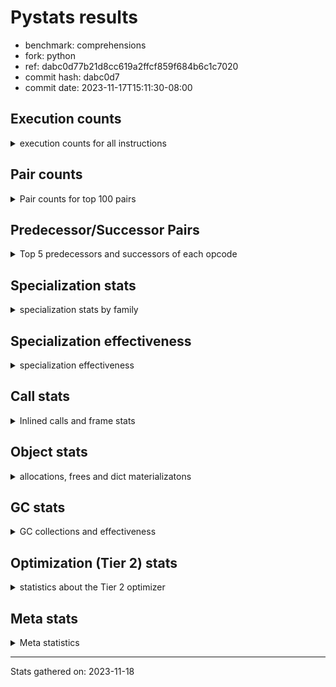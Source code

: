 
# Pystats results

- benchmark: comprehensions
- fork: python
- ref: dabc0d77b21d8cc619a2ffcf859f684b6c1c7020
- commit hash: dabc0d7
- commit date: 2023-11-17T15:11:30-08:00

## Execution counts

<details>
<summary> execution counts for all instructions </summary>

|Name | Count | Self | Cumulative | Miss ratio | 
|---|---:|---:|---:|---:|
| LOAD_FAST | 36,711,780 | 11.1% | 11.1% |  |
| ENTER_EXECUTOR | 36,374,720 | 11.0% | 22.2% |  |
| LOAD_ATTR_INSTANCE_VALUE | 26,217,740 | 8.0% | 30.2% |  |
| FOR_ITER_LIST | 15,734,920 | 4.8% | 34.9% |  |
| POP_JUMP_IF_TRUE | 15,401,140 | 4.7% | 39.6% |  |
| POP_JUMP_IF_FALSE | 14,418,020 | 4.4% | 44.0% |  |
| POP_TOP | 12,780,440 | 3.9% | 47.9% |  |
| RETURN_VALUE | 12,454,300 | 3.8% | 51.7% |  |
| LIST_APPEND | 12,453,660 | 3.8% | 55.4% |  |
| RESUME_CHECK | 11,145,000 | 3.4% | 58.8% |  |
| STORE_FAST | 10,167,680 | 3.1% | 61.9% |  |
| SWAP | 10,160,320 | 3.1% | 65.0% |  |
| INTERPRETER_EXIT | 9,830,700 | 3.0% | 68.0% |  |
| TO_BOOL_ALWAYS_TRUE | 9,571,180 | 2.9% | 70.9% | 38.5% |
| YIELD_VALUE | 9,503,200 | 2.9% | 73.8% |  |
| STORE_FAST_LOAD_FAST | 7,212,360 | 2.2% | 76.0% |  |
| LOAD_FAST_LOAD_FAST | 6,571,200 | 2.0% | 78.0% |  |
| BINARY_SUBSCR_DICT | 6,554,420 | 2.0% | 80.0% |  |
| TO_BOOL_BOOL | 6,554,300 | 2.0% | 81.9% |  |
| LOAD_GLOBAL_BUILTIN | 6,554,040 | 2.0% | 83.9% |  |
| MAP_ADD | 6,226,240 | 1.9% | 85.8% |  |
| CALL_LEN | 6,225,940 | 1.9% | 87.7% |  |
| TO_BOOL_NONE | 5,968,880 | 1.8% | 89.5% | 61.7% |
| RETURN_GENERATOR | 5,898,480 | 1.8% | 91.3% |  |
| BUILD_TUPLE | 5,898,480 | 1.8% | 93.1% |  |
| CALL_BUILTIN_O | 5,898,220 | 1.8% | 94.9% |  |
| GET_ITER | 2,296,960 | 0.7% | 95.6% |  |
| LOAD_FAST_AND_CLEAR | 2,294,880 | 0.7% | 96.3% |  |
| BUILD_LIST | 1,639,680 | 0.5% | 96.8% |  |
| CALL_PY_EXACT_ARGS | 1,312,220 | 0.4% | 97.2% |  |
| STORE_ATTR_INSTANCE_VALUE | 994,380 | 0.3% | 97.5% |  |
| LOAD_CONST | 990,000 | 0.3% | 97.8% |  |
| RETURN_CONST | 985,200 | 0.3% | 98.1% |  |
| LOAD_ATTR_METHOD_WITH_VALUES | 983,940 | 0.3% | 98.4% |  |
| LOAD_ATTR_METHOD_NO_DICT | 657,780 | 0.2% | 98.6% |  |
| COMPARE_OP_INT | 655,700 | 0.2% | 98.8% |  |
| BUILD_MAP | 655,360 | 0.2% | 99.0% |  |
| LOAD_GLOBAL_MODULE | 331,040 | 0.1% | 99.1% |  |
| LOAD_ATTR | 330,000 | 0.1% | 99.2% |  |
| EXIT_INIT_CHECK | 329,560 | 0.1% | 99.3% |  |
| CALL_ALLOC_AND_ENTER_INIT | 329,560 | 0.1% | 99.4% |  |
| BINARY_SUBSCR | 329,280 | 0.1% | 99.5% |  |
| COMPARE_OP | 328,720 | 0.1% | 99.6% |  |
| COPY | 328,320 | 0.1% | 99.7% |  |
| MAKE_FUNCTION | 328,240 | 0.1% | 99.8% |  |
| CALL_METHOD_DESCRIPTOR_FAST | 328,220 | 0.1% | 99.9% |  |
| CALL_METHOD_DESCRIPTOR_FAST_WITH_KEYWORDS | 327,660 | 0.1% | 100.0% |  |
| JUMP_BACKWARD | 5,140 | 0.0% | 100.0% |  |
| FOR_ITER_TUPLE | 2,840 | 0.0% | 100.0% |  |
| BINARY_OP_ADD_INT | 2,680 | 0.0% | 100.0% |  |
| CALL_LIST_APPEND | 1,900 | 0.0% | 100.0% |  |
| CALL | 940 | 0.0% | 100.0% |  |
| BUILD_SLICE | 800 | 0.0% | 100.0% |  |
| FOR_ITER_RANGE | 760 | 0.0% | 100.0% |  |
| LOAD_DEREF | 720 | 0.0% | 100.0% |  |
| FOR_ITER_GEN | 700 | 0.0% | 100.0% |  |
| LOAD_GLOBAL | 560 | 0.0% | 100.0% |  |
| FOR_ITER | 520 | 0.0% | 100.0% |  |
| PUSH_NULL | 400 | 0.0% | 100.0% |  |
| STORE_ATTR | 360 | 0.0% | 100.0% |  |
| COPY_FREE_VARS | 320 | 0.0% | 100.0% |  |
| END_FOR | 240 | 0.0% | 100.0% |  |
| MAKE_CELL | 240 | 0.0% | 100.0% |  |
| SET_FUNCTION_ATTRIBUTE | 240 | 0.0% | 100.0% |  |
| RESUME | 200 | 0.0% | 100.0% |  |
| LOAD_ATTR_MODULE | 180 | 0.0% | 100.0% |  |
| CALL_FUNCTION_EX | 160 | 0.0% | 100.0% |  |
| TO_BOOL | 120 | 0.0% | 100.0% |  |
| BINARY_OP | 120 | 0.0% | 100.0% |  |
| CALL_BUILTIN_CLASS | 120 | 0.0% | 100.0% |  |
| NOP | 80 | 0.0% | 100.0% |  |
| CALL_INTRINSIC_1 | 80 | 0.0% | 100.0% |  |
| LIST_EXTEND | 80 | 0.0% | 100.0% |  |
| BINARY_OP_SUBTRACT_FLOAT | 60 | 0.0% | 100.0% |  |


</details>

## Pair counts

<details>
<summary> Pair counts for top 100 pairs </summary>

|Pair | Count | Self | Cumulative | 
|---|---:|---:|---:|
| LOAD_FAST LOAD_ATTR_INSTANCE_VALUE | 19,662,460 | 6.0% | 6.0% |
| LIST_APPEND ENTER_EXECUTOR | 12,451,960 | 3.8% | 9.8% |
| POP_JUMP_IF_TRUE LOAD_FAST | 9,502,800 | 2.9% | 12.6% |
| YIELD_VALUE INTERPRETER_EXIT | 9,502,740 | 2.9% | 15.5% |
| LOAD_ATTR_INSTANCE_VALUE YIELD_VALUE | 9,502,700 | 2.9% | 18.4% |
| TO_BOOL_ALWAYS_TRUE POP_JUMP_IF_TRUE | 9,501,680 | 2.9% | 21.3% |
| ENTER_EXECUTOR FOR_ITER_LIST | 7,866,200 | 2.4% | 23.7% |
| ENTER_EXECUTOR POP_JUMP_IF_FALSE | 7,536,000 | 2.3% | 26.0% |
| FOR_ITER_LIST STORE_FAST_LOAD_FAST | 7,212,260 | 2.2% | 28.2% |
| RESUME_CHECK LOAD_FAST | 6,554,660 | 2.0% | 30.2% |
| TO_BOOL_BOOL POP_JUMP_IF_FALSE | 6,554,300 | 2.0% | 32.1% |
| LOAD_FAST_LOAD_FAST LOAD_ATTR_INSTANCE_VALUE | 6,226,160 | 1.9% | 34.0% |
| LOAD_ATTR_INSTANCE_VALUE BINARY_SUBSCR_DICT | 6,226,160 | 1.9% | 35.9% |
| RETURN_VALUE TO_BOOL_BOOL | 6,225,980 | 1.9% | 37.8% |
| SWAP STORE_FAST | 6,225,920 | 1.9% | 39.7% |
| FOR_ITER_LIST SWAP | 6,225,920 | 1.9% | 41.6% |
| MAP_ADD ENTER_EXECUTOR | 6,225,560 | 1.9% | 43.5% |
| TO_BOOL_NONE POP_JUMP_IF_TRUE | 5,899,360 | 1.8% | 45.3% |
| POP_TOP RESUME_CHECK | 5,898,460 | 1.8% | 47.1% |
| LOAD_FAST FOR_ITER_LIST | 5,898,460 | 1.8% | 48.9% |
| CACHE POP_TOP | 5,898,260 | 1.8% | 50.7% |
| BUILD_TUPLE LIST_APPEND | 5,898,240 | 1.8% | 52.4% |
| LOAD_FAST LIST_APPEND | 5,898,240 | 1.8% | 54.2% |
| POP_JUMP_IF_FALSE LOAD_FAST | 5,898,240 | 1.8% | 56.0% |
| STORE_FAST MAP_ADD | 5,898,240 | 1.8% | 57.8% |
| CALL_BUILTIN_O RETURN_VALUE | 5,898,220 | 1.8% | 59.6% |
| CALL_LEN LOAD_FAST | 5,898,220 | 1.8% | 61.4% |
| LOAD_ATTR_INSTANCE_VALUE BUILD_TUPLE | 5,898,220 | 1.8% | 63.2% |
| LOAD_GLOBAL_BUILTIN LOAD_FAST_LOAD_FAST | 5,898,220 | 1.8% | 65.0% |
| RETURN_GENERATOR CALL_BUILTIN_O | 5,898,200 | 1.8% | 66.8% |
| RETURN_VALUE LOAD_GLOBAL_BUILTIN | 5,898,200 | 1.8% | 68.6% |
| BINARY_SUBSCR_DICT CALL_LEN | 5,898,200 | 1.8% | 70.4% |
| POP_JUMP_IF_TRUE ENTER_EXECUTOR | 5,898,000 | 1.8% | 72.2% |
| ENTER_EXECUTOR TO_BOOL_ALWAYS_TRUE | 5,818,160 | 1.8% | 73.9% |
| ENTER_EXECUTOR ENTER_EXECUTOR | 5,571,360 | 1.7% | 75.6% |
| ENTER_EXECUTOR RETURN_GENERATOR | 5,570,240 | 1.7% | 77.3% |
| RESUME_CHECK POP_TOP | 3,932,620 | 1.2% | 78.5% |
| POP_TOP ENTER_EXECUTOR | 3,932,300 | 1.2% | 79.7% |
| POP_JUMP_IF_FALSE RETURN_VALUE | 3,932,160 | 1.2% | 80.9% |
| CACHE RESUME_CHECK | 3,932,140 | 1.2% | 82.1% |
| ENTER_EXECUTOR TO_BOOL_NONE | 3,684,040 | 1.1% | 83.2% |
| STORE_FAST_LOAD_FAST TO_BOOL_ALWAYS_TRUE | 3,683,500 | 1.1% | 84.3% |
| POP_TOP LOAD_FAST | 2,621,560 | 0.8% | 85.1% |
| STORE_FAST LOAD_FAST | 2,297,200 | 0.7% | 85.8% |
| POP_JUMP_IF_FALSE POP_TOP | 2,293,860 | 0.7% | 86.5% |
| LOAD_ATTR_INSTANCE_VALUE RETURN_VALUE | 2,293,840 | 0.7% | 87.2% |
| POP_JUMP_IF_FALSE ENTER_EXECUTOR | 2,293,080 | 0.7% | 87.9% |
| STORE_FAST_LOAD_FAST TO_BOOL_NONE | 2,215,320 | 0.7% | 88.6% |
| FOR_ITER_LIST STORE_FAST | 1,968,820 | 0.6% | 89.2% |
| GET_ITER LOAD_FAST_AND_CLEAR | 1,967,200 | 0.6% | 89.8% |
| LOAD_FAST_AND_CLEAR SWAP | 1,967,200 | 0.6% | 90.4% |
| SWAP FOR_ITER_LIST | 1,967,040 | 0.6% | 91.0% |
| LOAD_FAST GET_ITER | 1,966,480 | 0.6% | 91.6% |
| STORE_FAST STORE_FAST | 1,640,320 | 0.5% | 92.1% |
| BUILD_LIST SWAP | 1,311,840 | 0.4% | 92.5% |
| SWAP BUILD_LIST | 1,311,840 | 0.4% | 92.9% |
| CALL_PY_EXACT_ARGS RESUME_CHECK | 984,000 | 0.3% | 93.2% |
| LOAD_ATTR_INSTANCE_VALUE LOAD_FAST | 983,940 | 0.3% | 93.5% |
| LOAD_ATTR_METHOD_WITH_VALUES LOAD_FAST | 655,960 | 0.2% | 93.7% |
| LOAD_FAST CALL_PY_EXACT_ARGS | 655,920 | 0.2% | 93.9% |
| LOAD_FAST LOAD_ATTR_METHOD_WITH_VALUES | 655,600 | 0.2% | 94.1% |
| BUILD_MAP SWAP | 655,360 | 0.2% | 94.3% |
| SWAP BUILD_MAP | 655,360 | 0.2% | 94.5% |
| LOAD_FAST STORE_ATTR_INSTANCE_VALUE | 655,280 | 0.2% | 94.7% |
| LOAD_FAST_LOAD_FAST STORE_ATTR_INSTANCE_VALUE | 338,920 | 0.1% | 94.8% |
| LOAD_FAST LOAD_CONST | 331,520 | 0.1% | 94.9% |
| EXIT_INIT_CHECK RETURN_VALUE | 329,560 | 0.1% | 95.0% |
| RETURN_CONST EXIT_INIT_CHECK | 329,560 | 0.1% | 95.1% |
| CALL_ALLOC_AND_ENTER_INIT RESUME_CHECK | 329,560 | 0.1% | 95.2% |
| RESUME_CHECK LOAD_FAST_LOAD_FAST | 329,560 | 0.1% | 95.3% |
| STORE_ATTR_INSTANCE_VALUE RETURN_CONST | 329,560 | 0.1% | 95.4% |
| LOAD_FAST LOAD_ATTR_METHOD_NO_DICT | 329,520 | 0.1% | 95.5% |
| STORE_FAST_LOAD_FAST LOAD_ATTR_INSTANCE_VALUE | 328,860 | 0.1% | 95.6% |
| LOAD_GLOBAL_MODULE LOAD_ATTR | 328,360 | 0.1% | 95.7% |
| LOAD_ATTR COMPARE_OP | 328,340 | 0.1% | 95.8% |
| COMPARE_OP COPY | 328,320 | 0.1% | 95.9% |
| COPY TO_BOOL_BOOL | 328,280 | 0.1% | 96.0% |
| STORE_FAST_LOAD_FAST LOAD_ATTR_METHOD_WITH_VALUES | 328,280 | 0.1% | 96.1% |
| LOAD_ATTR_INSTANCE_VALUE LOAD_GLOBAL_MODULE | 328,280 | 0.1% | 96.2% |
| LOAD_CONST MAKE_FUNCTION | 328,240 | 0.1% | 96.3% |
| CALL_METHOD_DESCRIPTOR_FAST LIST_APPEND | 328,220 | 0.1% | 96.4% |
| LOAD_ATTR_METHOD_NO_DICT LOAD_FAST | 328,220 | 0.1% | 96.5% |
| GET_ITER CALL_PY_EXACT_ARGS | 328,200 | 0.1% | 96.6% |
| LOAD_FAST CALL_METHOD_DESCRIPTOR_FAST | 328,200 | 0.1% | 96.7% |
| STORE_FAST_LOAD_FAST LOAD_ATTR_METHOD_NO_DICT | 328,200 | 0.1% | 96.8% |
| LOAD_GLOBAL_BUILTIN LOAD_CONST | 328,040 | 0.1% | 96.9% |
| BINARY_SUBSCR BINARY_SUBSCR_DICT | 328,020 | 0.1% | 96.9% |
| MAKE_FUNCTION LOAD_FAST | 328,000 | 0.1% | 97.0% |
| LOAD_CONST BINARY_SUBSCR | 328,000 | 0.1% | 97.1% |
| LOAD_FAST MAP_ADD | 328,000 | 0.1% | 97.2% |
| STORE_FAST_LOAD_FAST LOAD_FAST | 328,000 | 0.1% | 97.3% |
| RESUME_CHECK LOAD_GLOBAL_BUILTIN | 328,000 | 0.1% | 97.4% |
| BINARY_SUBSCR_DICT LIST_APPEND | 327,980 | 0.1% | 97.5% |
| CALL_PY_EXACT_ARGS RETURN_GENERATOR | 327,980 | 0.1% | 97.6% |
| COMPARE_OP_INT LOAD_FAST | 327,980 | 0.1% | 97.7% |
| LOAD_ATTR_INSTANCE_VALUE GET_ITER | 327,980 | 0.1% | 97.8% |
| LOAD_ATTR_METHOD_WITH_VALUES LOAD_FAST_LOAD_FAST | 327,980 | 0.1% | 97.9% |
| BINARY_SUBSCR_DICT CALL_PY_EXACT_ARGS | 327,960 | 0.1% | 98.0% |
| LOAD_ATTR_INSTANCE_VALUE COMPARE_OP_INT | 327,960 | 0.1% | 98.1% |
| FOR_ITER_LIST RETURN_CONST | 327,920 | 0.1% | 98.2% |


</details>

## Predecessor/Successor Pairs

<details>
<summary> Top 5 predecessors and successors of each opcode </summary>

### CACHE

<details>
<summary> Successors and predecessors for CACHE </summary>

|Successors | Count | Percentage | 
|---|---:|---:|
| POP_TOP | 5,898,260 | 60.0% |
| RESUME_CHECK | 3,932,140 | 40.0% |
| MAKE_CELL | 240 | 0.0% |
| RESUME | 60 | 0.0% |


</details>

### BINARY_SUBSCR

<details>
<summary> Successors and predecessors for BINARY_SUBSCR </summary>

|Predecessors | Count | Percentage | 
|---|---:|---:|
| LOAD_CONST | 328,000 | 99.6% |
| BUILD_SLICE | 800 | 0.2% |
| BINARY_SUBSCR | 400 | 0.1% |
| LOAD_ATTR | 40 | 0.0% |
| LOAD_ATTR_INSTANCE_VALUE | 40 | 0.0% |

|Successors | Count | Percentage | 
|---|---:|---:|
| BINARY_SUBSCR_DICT | 328,020 | 99.6% |
| GET_ITER | 800 | 0.2% |
| BINARY_SUBSCR | 400 | 0.1% |
| CALL | 40 | 0.0% |
| LIST_APPEND | 20 | 0.0% |


</details>

### END_FOR

<details>
<summary> Successors and predecessors for END_FOR </summary>

|Predecessors | Count | Percentage | 
|---|---:|---:|
| RETURN_CONST | 240 | 100.0% |

|Successors | Count | Percentage | 
|---|---:|---:|
| JUMP_BACKWARD | 240 | 100.0% |


</details>

### EXIT_INIT_CHECK

<details>
<summary> Successors and predecessors for EXIT_INIT_CHECK </summary>

|Predecessors | Count | Percentage | 
|---|---:|---:|
| RETURN_CONST | 329,560 | 100.0% |

|Successors | Count | Percentage | 
|---|---:|---:|
| RETURN_VALUE | 329,560 | 100.0% |


</details>

### GET_ITER

<details>
<summary> Successors and predecessors for GET_ITER </summary>

|Predecessors | Count | Percentage | 
|---|---:|---:|
| LOAD_FAST | 1,966,480 | 85.6% |
| LOAD_ATTR_INSTANCE_VALUE | 327,980 | 14.3% |
| LOAD_CONST | 1,120 | 0.0% |
| BINARY_SUBSCR | 800 | 0.0% |
| LOAD_ATTR | 260 | 0.0% |

|Successors | Count | Percentage | 
|---|---:|---:|
| LOAD_FAST_AND_CLEAR | 1,967,200 | 85.6% |
| CALL_PY_EXACT_ARGS | 328,200 | 14.3% |
| FOR_ITER_TUPLE | 1,080 | 0.0% |
| FOR_ITER_GEN | 220 | 0.0% |
| FOR_ITER_RANGE | 120 | 0.0% |


</details>

### INTERPRETER_EXIT

<details>
<summary> Successors and predecessors for INTERPRETER_EXIT </summary>

|Predecessors | Count | Percentage | 
|---|---:|---:|
| YIELD_VALUE | 9,502,740 | 96.7% |
| RETURN_CONST | 327,720 | 3.3% |
| RETURN_VALUE | 240 | 0.0% |


</details>

### MAKE_FUNCTION

<details>
<summary> Successors and predecessors for MAKE_FUNCTION </summary>

|Predecessors | Count | Percentage | 
|---|---:|---:|
| LOAD_CONST | 328,240 | 100.0% |

|Successors | Count | Percentage | 
|---|---:|---:|
| LOAD_FAST | 328,000 | 99.9% |
| SET_FUNCTION_ATTRIBUTE | 240 | 0.1% |


</details>

### NOP

<details>
<summary> Successors and predecessors for NOP </summary>

|Predecessors | Count | Percentage | 
|---|---:|---:|
| POP_TOP | 80 | 100.0% |

|Successors | Count | Percentage | 
|---|---:|---:|
| LOAD_DEREF | 80 | 100.0% |


</details>

### POP_TOP

<details>
<summary> Successors and predecessors for POP_TOP </summary>

|Predecessors | Count | Percentage | 
|---|---:|---:|
| CACHE | 5,898,260 | 46.2% |
| RESUME_CHECK | 3,932,620 | 30.8% |
| POP_JUMP_IF_FALSE | 2,293,860 | 17.9% |
| RETURN_CONST | 327,680 | 2.6% |
| CALL_METHOD_DESCRIPTOR_FAST_WITH_KEYWORDS | 327,660 | 2.6% |

|Successors | Count | Percentage | 
|---|---:|---:|
| RESUME_CHECK | 5,898,460 | 46.2% |
| ENTER_EXECUTOR | 3,932,300 | 30.8% |
| LOAD_FAST | 2,621,560 | 20.5% |
| RETURN_CONST | 327,680 | 2.6% |
| JUMP_BACKWARD | 340 | 0.0% |


</details>

### PUSH_NULL

<details>
<summary> Successors and predecessors for PUSH_NULL </summary>

|Predecessors | Count | Percentage | 
|---|---:|---:|
| LOAD_ATTR_MODULE | 180 | 45.0% |
| LOAD_DEREF | 160 | 40.0% |
| LOAD_ATTR | 60 | 15.0% |

|Successors | Count | Percentage | 
|---|---:|---:|
| CALL | 240 | 60.0% |
| LOAD_FAST | 160 | 40.0% |


</details>

### RETURN_GENERATOR

<details>
<summary> Successors and predecessors for RETURN_GENERATOR </summary>

|Predecessors | Count | Percentage | 
|---|---:|---:|
| ENTER_EXECUTOR | 5,570,240 | 94.4% |
| CALL_PY_EXACT_ARGS | 327,980 | 5.6% |
| COPY_FREE_VARS | 240 | 0.0% |
| CALL | 20 | 0.0% |

|Successors | Count | Percentage | 
|---|---:|---:|
| CALL_BUILTIN_O | 5,898,200 | 100.0% |
| RETURN_VALUE | 240 | 0.0% |
| CALL | 40 | 0.0% |


</details>

### RETURN_VALUE

<details>
<summary> Successors and predecessors for RETURN_VALUE </summary>

|Predecessors | Count | Percentage | 
|---|---:|---:|
| CALL_BUILTIN_O | 5,898,220 | 47.4% |
| POP_JUMP_IF_FALSE | 3,932,160 | 31.6% |
| LOAD_ATTR_INSTANCE_VALUE | 2,293,840 | 18.4% |
| EXIT_INIT_CHECK | 329,560 | 2.6% |
| RETURN_GENERATOR | 240 | 0.0% |

|Successors | Count | Percentage | 
|---|---:|---:|
| TO_BOOL_BOOL | 6,225,980 | 50.0% |
| LOAD_GLOBAL_BUILTIN | 5,898,200 | 47.4% |
| STORE_FAST | 327,740 | 2.6% |
| CALL_LIST_APPEND | 1,880 | 0.0% |
| INTERPRETER_EXIT | 240 | 0.0% |


</details>

### TO_BOOL

<details>
<summary> Successors and predecessors for TO_BOOL </summary>

|Predecessors | Count | Percentage | 
|---|---:|---:|
| RETURN_VALUE | 40 | 33.3% |
| COPY | 40 | 33.3% |
| STORE_FAST_LOAD_FAST | 40 | 33.3% |

|Successors | Count | Percentage | 
|---|---:|---:|
| POP_JUMP_IF_FALSE | 40 | 33.3% |
| TO_BOOL_BOOL | 40 | 33.3% |
| POP_JUMP_IF_TRUE | 20 | 16.7% |
| TO_BOOL_NONE | 20 | 16.7% |


</details>

### BINARY_OP

<details>
<summary> Successors and predecessors for BINARY_OP </summary>

|Predecessors | Count | Percentage | 
|---|---:|---:|
| LOAD_CONST | 80 | 66.7% |
| LOAD_FAST | 40 | 33.3% |

|Successors | Count | Percentage | 
|---|---:|---:|
| BINARY_OP_ADD_INT | 40 | 33.3% |
| RETURN_VALUE | 20 | 16.7% |
| BUILD_SLICE | 20 | 16.7% |
| STORE_FAST | 20 | 16.7% |
| BINARY_OP_SUBTRACT_FLOAT | 20 | 16.7% |


</details>

### BUILD_LIST

<details>
<summary> Successors and predecessors for BUILD_LIST </summary>

|Predecessors | Count | Percentage | 
|---|---:|---:|
| SWAP | 1,311,840 | 80.0% |
| STORE_ATTR_INSTANCE_VALUE | 327,660 | 20.0% |
| LOAD_FAST | 80 | 0.0% |
| STORE_FAST | 80 | 0.0% |
| STORE_ATTR | 20 | 0.0% |

|Successors | Count | Percentage | 
|---|---:|---:|
| SWAP | 1,311,840 | 80.0% |
| LOAD_FAST | 327,680 | 20.0% |
| LOAD_DEREF | 80 | 0.0% |
| STORE_FAST | 80 | 0.0% |


</details>

### BUILD_MAP

<details>
<summary> Successors and predecessors for BUILD_MAP </summary>

|Predecessors | Count | Percentage | 
|---|---:|---:|
| SWAP | 655,360 | 100.0% |

|Successors | Count | Percentage | 
|---|---:|---:|
| SWAP | 655,360 | 100.0% |


</details>

### BUILD_SLICE

<details>
<summary> Successors and predecessors for BUILD_SLICE </summary>

|Predecessors | Count | Percentage | 
|---|---:|---:|
| BINARY_OP_ADD_INT | 780 | 97.5% |
| BINARY_OP | 20 | 2.5% |

|Successors | Count | Percentage | 
|---|---:|---:|
| BINARY_SUBSCR | 800 | 100.0% |


</details>

### BUILD_TUPLE

<details>
<summary> Successors and predecessors for BUILD_TUPLE </summary>

|Predecessors | Count | Percentage | 
|---|---:|---:|
| LOAD_ATTR_INSTANCE_VALUE | 5,898,220 | 100.0% |
| LOAD_FAST | 240 | 0.0% |
| LOAD_ATTR | 20 | 0.0% |

|Successors | Count | Percentage | 
|---|---:|---:|
| LIST_APPEND | 5,898,240 | 100.0% |
| LOAD_CONST | 240 | 0.0% |


</details>

### CALL

<details>
<summary> Successors and predecessors for CALL </summary>

|Predecessors | Count | Percentage | 
|---|---:|---:|
| PUSH_NULL | 240 | 25.5% |
| LOAD_FAST | 240 | 25.5% |
| CALL | 80 | 8.5% |
| BINARY_SUBSCR | 40 | 4.3% |
| GET_ITER | 40 | 4.3% |

|Successors | Count | Percentage | 
|---|---:|---:|
| POP_TOP | 120 | 12.8% |
| STORE_FAST | 120 | 12.8% |
| LOAD_FAST | 100 | 10.6% |
| CALL_PY_EXACT_ARGS | 100 | 10.6% |
| CALL | 80 | 8.5% |


</details>

### CALL_FUNCTION_EX

<details>
<summary> Successors and predecessors for CALL_FUNCTION_EX </summary>

|Predecessors | Count | Percentage | 
|---|---:|---:|
| CALL_INTRINSIC_1 | 80 | 50.0% |
| LOAD_FAST | 80 | 50.0% |

|Successors | Count | Percentage | 
|---|---:|---:|
| COPY_FREE_VARS | 80 | 50.0% |
| RESUME_CHECK | 60 | 37.5% |
| RESUME | 20 | 12.5% |


</details>

### CALL_INTRINSIC_1

<details>
<summary> Successors and predecessors for CALL_INTRINSIC_1 </summary>

|Predecessors | Count | Percentage | 
|---|---:|---:|
| LIST_EXTEND | 80 | 100.0% |

|Successors | Count | Percentage | 
|---|---:|---:|
| CALL_FUNCTION_EX | 80 | 100.0% |


</details>

### COMPARE_OP

<details>
<summary> Successors and predecessors for COMPARE_OP </summary>

|Predecessors | Count | Percentage | 
|---|---:|---:|
| LOAD_ATTR | 328,340 | 99.9% |
| COMPARE_OP | 280 | 0.1% |
| LOAD_CONST | 80 | 0.0% |
| LOAD_ATTR_INSTANCE_VALUE | 20 | 0.0% |

|Successors | Count | Percentage | 
|---|---:|---:|
| COPY | 328,320 | 99.9% |
| COMPARE_OP | 280 | 0.1% |
| COMPARE_OP_INT | 60 | 0.0% |
| LOAD_FAST | 20 | 0.0% |
| POP_JUMP_IF_FALSE | 20 | 0.0% |


</details>

### COPY

<details>
<summary> Successors and predecessors for COPY </summary>

|Predecessors | Count | Percentage | 
|---|---:|---:|
| COMPARE_OP | 328,320 | 100.0% |

|Successors | Count | Percentage | 
|---|---:|---:|
| TO_BOOL_BOOL | 328,280 | 100.0% |
| TO_BOOL | 40 | 0.0% |


</details>

### COPY_FREE_VARS

<details>
<summary> Successors and predecessors for COPY_FREE_VARS </summary>

|Predecessors | Count | Percentage | 
|---|---:|---:|
| CALL_PY_EXACT_ARGS | 240 | 75.0% |
| CALL_FUNCTION_EX | 80 | 25.0% |

|Successors | Count | Percentage | 
|---|---:|---:|
| RETURN_GENERATOR | 240 | 75.0% |
| RESUME_CHECK | 60 | 18.8% |
| RESUME | 20 | 6.2% |


</details>

### ENTER_EXECUTOR

<details>
<summary> Successors and predecessors for ENTER_EXECUTOR </summary>

|Predecessors | Count | Percentage | 
|---|---:|---:|
| LIST_APPEND | 12,451,960 | 34.2% |
| MAP_ADD | 6,225,560 | 17.1% |
| POP_JUMP_IF_TRUE | 5,898,000 | 16.2% |
| ENTER_EXECUTOR | 5,571,360 | 15.3% |
| POP_TOP | 3,932,300 | 10.8% |

|Successors | Count | Percentage | 
|---|---:|---:|
| FOR_ITER_LIST | 7,866,200 | 21.6% |
| POP_JUMP_IF_FALSE | 7,536,000 | 20.7% |
| TO_BOOL_ALWAYS_TRUE | 5,818,160 | 16.0% |
| ENTER_EXECUTOR | 5,571,360 | 15.3% |
| RETURN_GENERATOR | 5,570,240 | 15.3% |


</details>

### FOR_ITER

<details>
<summary> Successors and predecessors for FOR_ITER </summary>

|Predecessors | Count | Percentage | 
|---|---:|---:|
| JUMP_BACKWARD | 240 | 46.2% |
| SWAP | 160 | 30.8% |
| GET_ITER | 100 | 19.2% |
| LOAD_FAST | 20 | 3.8% |

|Successors | Count | Percentage | 
|---|---:|---:|
| STORE_FAST | 160 | 30.8% |
| FOR_ITER_LIST | 160 | 30.8% |
| STORE_FAST_LOAD_FAST | 100 | 19.2% |
| FOR_ITER_RANGE | 40 | 7.7% |
| FOR_ITER_TUPLE | 40 | 7.7% |


</details>

### JUMP_BACKWARD

<details>
<summary> Successors and predecessors for JUMP_BACKWARD </summary>

|Predecessors | Count | Percentage | 
|---|---:|---:|
| LIST_APPEND | 1,700 | 33.1% |
| FOR_ITER_TUPLE | 820 | 16.0% |
| MAP_ADD | 680 | 13.2% |
| POP_JUMP_IF_FALSE | 680 | 13.2% |
| POP_TOP | 340 | 6.6% |

|Successors | Count | Percentage | 
|---|---:|---:|
| FOR_ITER_LIST | 3,060 | 59.5% |
| FOR_ITER_TUPLE | 600 | 11.7% |
| FOR_ITER_RANGE | 520 | 10.1% |
| FOR_ITER_GEN | 460 | 8.9% |
| ENTER_EXECUTOR | 260 | 5.1% |


</details>

### LIST_APPEND

<details>
<summary> Successors and predecessors for LIST_APPEND </summary>

|Predecessors | Count | Percentage | 
|---|---:|---:|
| BUILD_TUPLE | 5,898,240 | 47.4% |
| LOAD_FAST | 5,898,240 | 47.4% |
| CALL_METHOD_DESCRIPTOR_FAST | 328,220 | 2.6% |
| BINARY_SUBSCR_DICT | 327,980 | 2.6% |
| LOAD_ATTR_INSTANCE_VALUE | 920 | 0.0% |

|Successors | Count | Percentage | 
|---|---:|---:|
| ENTER_EXECUTOR | 12,451,960 | 100.0% |
| JUMP_BACKWARD | 1,700 | 0.0% |


</details>

### LIST_EXTEND

<details>
<summary> Successors and predecessors for LIST_EXTEND </summary>

|Predecessors | Count | Percentage | 
|---|---:|---:|
| LOAD_DEREF | 80 | 100.0% |

|Successors | Count | Percentage | 
|---|---:|---:|
| CALL_INTRINSIC_1 | 80 | 100.0% |


</details>

### LOAD_ATTR

<details>
<summary> Successors and predecessors for LOAD_ATTR </summary>

|Predecessors | Count | Percentage | 
|---|---:|---:|
| LOAD_GLOBAL_MODULE | 328,360 | 99.5% |
| LOAD_FAST | 520 | 0.2% |
| LOAD_DEREF | 480 | 0.1% |
| LOAD_ATTR | 320 | 0.1% |
| STORE_FAST_LOAD_FAST | 160 | 0.0% |

|Successors | Count | Percentage | 
|---|---:|---:|
| COMPARE_OP | 328,340 | 99.5% |
| LOAD_FAST | 360 | 0.1% |
| LOAD_ATTR | 320 | 0.1% |
| GET_ITER | 260 | 0.1% |
| LOAD_ATTR_INSTANCE_VALUE | 260 | 0.1% |


</details>

### LOAD_CONST

<details>
<summary> Successors and predecessors for LOAD_CONST </summary>

|Predecessors | Count | Percentage | 
|---|---:|---:|
| LOAD_FAST | 331,520 | 33.5% |
| LOAD_GLOBAL_BUILTIN | 328,040 | 33.1% |
| CALL_LEN | 327,720 | 33.1% |
| STORE_FAST | 1,120 | 0.1% |
| LOAD_CONST | 800 | 0.1% |

|Successors | Count | Percentage | 
|---|---:|---:|
| MAKE_FUNCTION | 328,240 | 33.2% |
| BINARY_SUBSCR | 328,000 | 33.1% |
| COMPARE_OP_INT | 327,680 | 33.1% |
| BINARY_OP_ADD_INT | 2,640 | 0.3% |
| LOAD_FAST | 1,200 | 0.1% |


</details>

### LOAD_DEREF

<details>
<summary> Successors and predecessors for LOAD_DEREF </summary>

|Predecessors | Count | Percentage | 
|---|---:|---:|
| SET_FUNCTION_ATTRIBUTE | 240 | 33.3% |
| STORE_FAST | 240 | 33.3% |
| NOP | 80 | 11.1% |
| BUILD_LIST | 80 | 11.1% |
| RESUME_CHECK | 60 | 8.3% |

|Successors | Count | Percentage | 
|---|---:|---:|
| LOAD_ATTR | 480 | 66.7% |
| PUSH_NULL | 160 | 22.2% |
| LIST_EXTEND | 80 | 11.1% |


</details>

### LOAD_FAST

<details>
<summary> Successors and predecessors for LOAD_FAST </summary>

|Predecessors | Count | Percentage | 
|---|---:|---:|
| POP_JUMP_IF_TRUE | 9,502,800 | 25.9% |
| RESUME_CHECK | 6,554,660 | 17.9% |
| POP_JUMP_IF_FALSE | 5,898,240 | 16.1% |
| CALL_LEN | 5,898,220 | 16.1% |
| POP_TOP | 2,621,560 | 7.1% |

|Successors | Count | Percentage | 
|---|---:|---:|
| LOAD_ATTR_INSTANCE_VALUE | 19,662,460 | 53.6% |
| FOR_ITER_LIST | 5,898,460 | 16.1% |
| LIST_APPEND | 5,898,240 | 16.1% |
| GET_ITER | 1,966,480 | 5.4% |
| CALL_PY_EXACT_ARGS | 655,920 | 1.8% |


</details>

### LOAD_FAST_AND_CLEAR

<details>
<summary> Successors and predecessors for LOAD_FAST_AND_CLEAR </summary>

|Predecessors | Count | Percentage | 
|---|---:|---:|
| GET_ITER | 1,967,200 | 85.7% |
| LOAD_FAST_AND_CLEAR | 327,680 | 14.3% |

|Successors | Count | Percentage | 
|---|---:|---:|
| SWAP | 1,967,200 | 85.7% |
| LOAD_FAST_AND_CLEAR | 327,680 | 14.3% |


</details>

### LOAD_FAST_LOAD_FAST

<details>
<summary> Successors and predecessors for LOAD_FAST_LOAD_FAST </summary>

|Predecessors | Count | Percentage | 
|---|---:|---:|
| LOAD_GLOBAL_BUILTIN | 5,898,220 | 89.8% |
| RESUME_CHECK | 329,560 | 5.0% |
| LOAD_ATTR_METHOD_WITH_VALUES | 327,980 | 5.0% |
| STORE_ATTR_INSTANCE_VALUE | 9,500 | 0.1% |
| LOAD_FAST_LOAD_FAST | 3,840 | 0.1% |

|Successors | Count | Percentage | 
|---|---:|---:|
| LOAD_ATTR_INSTANCE_VALUE | 6,226,160 | 94.7% |
| STORE_ATTR_INSTANCE_VALUE | 338,920 | 5.2% |
| LOAD_FAST_LOAD_FAST | 3,840 | 0.1% |
| CALL_ALLOC_AND_ENTER_INIT | 1,880 | 0.0% |
| STORE_ATTR | 280 | 0.0% |


</details>

### LOAD_GLOBAL

<details>
<summary> Successors and predecessors for LOAD_GLOBAL </summary>

|Predecessors | Count | Percentage | 
|---|---:|---:|
| STORE_FAST | 240 | 42.9% |
| RETURN_VALUE | 80 | 14.3% |
| FOR_ITER_RANGE | 80 | 14.3% |
| LOAD_ATTR | 40 | 7.1% |
| RESUME | 40 | 7.1% |

|Successors | Count | Percentage | 
|---|---:|---:|
| LOAD_GLOBAL_MODULE | 160 | 28.6% |
| LOAD_GLOBAL_BUILTIN | 120 | 21.4% |
| LOAD_ATTR | 80 | 14.3% |
| LOAD_CONST | 60 | 10.7% |
| LOAD_FAST | 60 | 10.7% |


</details>

### MAKE_CELL

<details>
<summary> Successors and predecessors for MAKE_CELL </summary>

|Predecessors | Count | Percentage | 
|---|---:|---:|
| CACHE | 240 | 100.0% |

|Successors | Count | Percentage | 
|---|---:|---:|
| RESUME_CHECK | 240 | 100.0% |


</details>

### MAP_ADD

<details>
<summary> Successors and predecessors for MAP_ADD </summary>

|Predecessors | Count | Percentage | 
|---|---:|---:|
| STORE_FAST | 5,898,240 | 94.7% |
| LOAD_FAST | 328,000 | 5.3% |

|Successors | Count | Percentage | 
|---|---:|---:|
| ENTER_EXECUTOR | 6,225,560 | 100.0% |
| JUMP_BACKWARD | 680 | 0.0% |


</details>

### POP_JUMP_IF_FALSE

<details>
<summary> Successors and predecessors for POP_JUMP_IF_FALSE </summary>

|Predecessors | Count | Percentage | 
|---|---:|---:|
| ENTER_EXECUTOR | 7,536,000 | 52.3% |
| TO_BOOL_BOOL | 6,554,300 | 45.5% |
| COMPARE_OP_INT | 327,660 | 2.3% |
| TO_BOOL | 40 | 0.0% |
| COMPARE_OP | 20 | 0.0% |

|Successors | Count | Percentage | 
|---|---:|---:|
| LOAD_FAST | 5,898,240 | 40.9% |
| RETURN_VALUE | 3,932,160 | 27.3% |
| POP_TOP | 2,293,860 | 15.9% |
| ENTER_EXECUTOR | 2,293,080 | 15.9% |
| JUMP_BACKWARD | 680 | 0.0% |


</details>

### POP_JUMP_IF_TRUE

<details>
<summary> Successors and predecessors for POP_JUMP_IF_TRUE </summary>

|Predecessors | Count | Percentage | 
|---|---:|---:|
| TO_BOOL_ALWAYS_TRUE | 9,501,680 | 61.7% |
| TO_BOOL_NONE | 5,899,360 | 38.3% |
| COMPARE_OP_INT | 60 | 0.0% |
| TO_BOOL | 20 | 0.0% |
| COMPARE_OP | 20 | 0.0% |

|Successors | Count | Percentage | 
|---|---:|---:|
| LOAD_FAST | 9,502,800 | 61.7% |
| ENTER_EXECUTOR | 5,898,000 | 38.3% |
| JUMP_BACKWARD | 340 | 0.0% |


</details>

### RETURN_CONST

<details>
<summary> Successors and predecessors for RETURN_CONST </summary>

|Predecessors | Count | Percentage | 
|---|---:|---:|
| STORE_ATTR_INSTANCE_VALUE | 329,560 | 33.5% |
| FOR_ITER_LIST | 327,920 | 33.3% |
| POP_TOP | 327,680 | 33.3% |
| STORE_ATTR | 40 | 0.0% |

|Successors | Count | Percentage | 
|---|---:|---:|
| EXIT_INIT_CHECK | 329,560 | 33.5% |
| INTERPRETER_EXIT | 327,720 | 33.3% |
| POP_TOP | 327,680 | 33.3% |
| END_FOR | 240 | 0.0% |


</details>

### SET_FUNCTION_ATTRIBUTE

<details>
<summary> Successors and predecessors for SET_FUNCTION_ATTRIBUTE </summary>

|Predecessors | Count | Percentage | 
|---|---:|---:|
| MAKE_FUNCTION | 240 | 100.0% |

|Successors | Count | Percentage | 
|---|---:|---:|
| LOAD_DEREF | 240 | 100.0% |


</details>

### STORE_ATTR

<details>
<summary> Successors and predecessors for STORE_ATTR </summary>

|Predecessors | Count | Percentage | 
|---|---:|---:|
| LOAD_FAST_LOAD_FAST | 280 | 77.8% |
| LOAD_FAST | 80 | 22.2% |

|Successors | Count | Percentage | 
|---|---:|---:|
| STORE_ATTR_INSTANCE_VALUE | 180 | 50.0% |
| LOAD_FAST_LOAD_FAST | 100 | 27.8% |
| RETURN_CONST | 40 | 11.1% |
| BUILD_LIST | 20 | 5.6% |
| LOAD_FAST | 20 | 5.6% |


</details>

### STORE_FAST

<details>
<summary> Successors and predecessors for STORE_FAST </summary>

|Predecessors | Count | Percentage | 
|---|---:|---:|
| SWAP | 6,225,920 | 61.2% |
| FOR_ITER_LIST | 1,968,820 | 19.4% |
| STORE_FAST | 1,640,320 | 16.1% |
| RETURN_VALUE | 327,740 | 3.2% |
| BINARY_OP_ADD_INT | 1,900 | 0.0% |

|Successors | Count | Percentage | 
|---|---:|---:|
| MAP_ADD | 5,898,240 | 58.0% |
| LOAD_FAST | 2,297,200 | 22.6% |
| STORE_FAST | 1,640,320 | 16.1% |
| LOAD_GLOBAL_BUILTIN | 327,680 | 3.2% |
| ENTER_EXECUTOR | 1,580 | 0.0% |


</details>

### STORE_FAST_LOAD_FAST

<details>
<summary> Successors and predecessors for STORE_FAST_LOAD_FAST </summary>

|Predecessors | Count | Percentage | 
|---|---:|---:|
| FOR_ITER_LIST | 7,212,260 | 100.0% |
| FOR_ITER | 100 | 0.0% |

|Successors | Count | Percentage | 
|---|---:|---:|
| TO_BOOL_ALWAYS_TRUE | 3,683,500 | 51.1% |
| TO_BOOL_NONE | 2,215,320 | 30.7% |
| LOAD_ATTR_INSTANCE_VALUE | 328,860 | 4.6% |
| LOAD_ATTR_METHOD_WITH_VALUES | 328,280 | 4.6% |
| LOAD_ATTR_METHOD_NO_DICT | 328,200 | 4.6% |


</details>

### SWAP

<details>
<summary> Successors and predecessors for SWAP </summary>

|Predecessors | Count | Percentage | 
|---|---:|---:|
| FOR_ITER_LIST | 6,225,920 | 61.3% |
| LOAD_FAST_AND_CLEAR | 1,967,200 | 19.4% |
| BUILD_LIST | 1,311,840 | 12.9% |
| BUILD_MAP | 655,360 | 6.5% |

|Successors | Count | Percentage | 
|---|---:|---:|
| STORE_FAST | 6,225,920 | 61.3% |
| FOR_ITER_LIST | 1,967,040 | 19.4% |
| BUILD_LIST | 1,311,840 | 12.9% |
| BUILD_MAP | 655,360 | 6.5% |
| FOR_ITER | 160 | 0.0% |


</details>

### YIELD_VALUE

<details>
<summary> Successors and predecessors for YIELD_VALUE </summary>

|Predecessors | Count | Percentage | 
|---|---:|---:|
| LOAD_ATTR_INSTANCE_VALUE | 9,502,700 | 100.0% |
| ENTER_EXECUTOR | 240 | 0.0% |
| BINARY_SUBSCR_DICT | 240 | 0.0% |
| LOAD_ATTR | 20 | 0.0% |

|Successors | Count | Percentage | 
|---|---:|---:|
| INTERPRETER_EXIT | 9,502,740 | 100.0% |
| STORE_FAST | 460 | 0.0% |


</details>

### RESUME

<details>
<summary> Successors and predecessors for RESUME </summary>

|Predecessors | Count | Percentage | 
|---|---:|---:|
| CALL | 80 | 40.0% |
| CACHE | 60 | 30.0% |
| POP_TOP | 20 | 10.0% |
| CALL_FUNCTION_EX | 20 | 10.0% |
| COPY_FREE_VARS | 20 | 10.0% |

|Successors | Count | Percentage | 
|---|---:|---:|
| LOAD_FAST | 60 | 30.0% |
| LOAD_FAST_LOAD_FAST | 40 | 20.0% |
| LOAD_GLOBAL | 40 | 20.0% |
| POP_TOP | 20 | 10.0% |
| LOAD_CONST | 20 | 10.0% |


</details>

### BINARY_OP_ADD_INT

<details>
<summary> Successors and predecessors for BINARY_OP_ADD_INT </summary>

|Predecessors | Count | Percentage | 
|---|---:|---:|
| LOAD_CONST | 2,640 | 98.5% |
| BINARY_OP | 40 | 1.5% |

|Successors | Count | Percentage | 
|---|---:|---:|
| STORE_FAST | 1,900 | 70.9% |
| BUILD_SLICE | 780 | 29.1% |


</details>

### BINARY_OP_SUBTRACT_FLOAT

<details>
<summary> Successors and predecessors for BINARY_OP_SUBTRACT_FLOAT </summary>

|Predecessors | Count | Percentage | 
|---|---:|---:|
| LOAD_FAST | 40 | 66.7% |
| BINARY_OP | 20 | 33.3% |

|Successors | Count | Percentage | 
|---|---:|---:|
| RETURN_VALUE | 60 | 100.0% |


</details>

### BINARY_SUBSCR_DICT

<details>
<summary> Successors and predecessors for BINARY_SUBSCR_DICT </summary>

|Predecessors | Count | Percentage | 
|---|---:|---:|
| LOAD_ATTR_INSTANCE_VALUE | 6,226,160 | 95.0% |
| BINARY_SUBSCR | 328,020 | 5.0% |
| LOAD_FAST | 240 | 0.0% |

|Successors | Count | Percentage | 
|---|---:|---:|
| CALL_LEN | 5,898,200 | 90.0% |
| LIST_APPEND | 327,980 | 5.0% |
| CALL_PY_EXACT_ARGS | 327,960 | 5.0% |
| YIELD_VALUE | 240 | 0.0% |
| CALL | 40 | 0.0% |


</details>

### CALL_ALLOC_AND_ENTER_INIT

<details>
<summary> Successors and predecessors for CALL_ALLOC_AND_ENTER_INIT </summary>

|Predecessors | Count | Percentage | 
|---|---:|---:|
| ENTER_EXECUTOR | 327,280 | 99.3% |
| LOAD_FAST_LOAD_FAST | 1,880 | 0.6% |
| LOAD_FAST | 360 | 0.1% |
| CALL | 40 | 0.0% |

|Successors | Count | Percentage | 
|---|---:|---:|
| RESUME_CHECK | 329,560 | 100.0% |


</details>

### CALL_BUILTIN_CLASS

<details>
<summary> Successors and predecessors for CALL_BUILTIN_CLASS </summary>

|Predecessors | Count | Percentage | 
|---|---:|---:|
| CALL | 40 | 33.3% |
| LOAD_CONST | 40 | 33.3% |
| LOAD_FAST | 40 | 33.3% |

|Successors | Count | Percentage | 
|---|---:|---:|
| GET_ITER | 60 | 50.0% |
| STORE_FAST | 60 | 50.0% |


</details>

### CALL_BUILTIN_O

<details>
<summary> Successors and predecessors for CALL_BUILTIN_O </summary>

|Predecessors | Count | Percentage | 
|---|---:|---:|
| RETURN_GENERATOR | 5,898,200 | 100.0% |
| CALL | 20 | 0.0% |

|Successors | Count | Percentage | 
|---|---:|---:|
| RETURN_VALUE | 5,898,220 | 100.0% |


</details>

### CALL_LEN

<details>
<summary> Successors and predecessors for CALL_LEN </summary>

|Predecessors | Count | Percentage | 
|---|---:|---:|
| BINARY_SUBSCR_DICT | 5,898,200 | 94.7% |
| LOAD_ATTR_INSTANCE_VALUE | 327,640 | 5.3% |
| CALL | 60 | 0.0% |
| LOAD_FAST | 40 | 0.0% |

|Successors | Count | Percentage | 
|---|---:|---:|
| LOAD_FAST | 5,898,220 | 94.7% |
| LOAD_CONST | 327,720 | 5.3% |


</details>

### CALL_LIST_APPEND

<details>
<summary> Successors and predecessors for CALL_LIST_APPEND </summary>

|Predecessors | Count | Percentage | 
|---|---:|---:|
| RETURN_VALUE | 1,880 | 98.9% |
| CALL | 20 | 1.1% |

|Successors | Count | Percentage | 
|---|---:|---:|
| LOAD_FAST | 1,900 | 100.0% |


</details>

### CALL_METHOD_DESCRIPTOR_FAST

<details>
<summary> Successors and predecessors for CALL_METHOD_DESCRIPTOR_FAST </summary>

|Predecessors | Count | Percentage | 
|---|---:|---:|
| LOAD_FAST | 328,200 | 100.0% |
| CALL | 20 | 0.0% |

|Successors | Count | Percentage | 
|---|---:|---:|
| LIST_APPEND | 328,220 | 100.0% |


</details>

### CALL_METHOD_DESCRIPTOR_FAST_WITH_KEYWORDS

<details>
<summary> Successors and predecessors for CALL_METHOD_DESCRIPTOR_FAST_WITH_KEYWORDS </summary>

|Predecessors | Count | Percentage | 
|---|---:|---:|
| LOAD_ATTR_METHOD_NO_DICT | 327,640 | 100.0% |
| CALL | 20 | 0.0% |

|Successors | Count | Percentage | 
|---|---:|---:|
| POP_TOP | 327,660 | 100.0% |


</details>

### CALL_PY_EXACT_ARGS

<details>
<summary> Successors and predecessors for CALL_PY_EXACT_ARGS </summary>

|Predecessors | Count | Percentage | 
|---|---:|---:|
| LOAD_FAST | 655,920 | 50.0% |
| GET_ITER | 328,200 | 25.0% |
| BINARY_SUBSCR_DICT | 327,960 | 25.0% |
| CALL | 100 | 0.0% |
| LOAD_GLOBAL_MODULE | 40 | 0.0% |

|Successors | Count | Percentage | 
|---|---:|---:|
| RESUME_CHECK | 984,000 | 75.0% |
| RETURN_GENERATOR | 327,980 | 25.0% |
| COPY_FREE_VARS | 240 | 0.0% |


</details>

### COMPARE_OP_INT

<details>
<summary> Successors and predecessors for COMPARE_OP_INT </summary>

|Predecessors | Count | Percentage | 
|---|---:|---:|
| LOAD_ATTR_INSTANCE_VALUE | 327,960 | 50.0% |
| LOAD_CONST | 327,680 | 50.0% |
| COMPARE_OP | 60 | 0.0% |

|Successors | Count | Percentage | 
|---|---:|---:|
| LOAD_FAST | 327,980 | 50.0% |
| POP_JUMP_IF_FALSE | 327,660 | 50.0% |
| POP_JUMP_IF_TRUE | 60 | 0.0% |


</details>

### FOR_ITER_GEN

<details>
<summary> Successors and predecessors for FOR_ITER_GEN </summary>

|Predecessors | Count | Percentage | 
|---|---:|---:|
| JUMP_BACKWARD | 460 | 65.7% |
| GET_ITER | 220 | 31.4% |
| FOR_ITER | 20 | 2.9% |

|Successors | Count | Percentage | 
|---|---:|---:|
| RESUME_CHECK | 480 | 68.6% |
| POP_TOP | 220 | 31.4% |


</details>

### FOR_ITER_LIST

<details>
<summary> Successors and predecessors for FOR_ITER_LIST </summary>

|Predecessors | Count | Percentage | 
|---|---:|---:|
| ENTER_EXECUTOR | 7,866,200 | 50.0% |
| LOAD_FAST | 5,898,460 | 37.5% |
| SWAP | 1,967,040 | 12.5% |
| JUMP_BACKWARD | 3,060 | 0.0% |
| FOR_ITER | 160 | 0.0% |

|Successors | Count | Percentage | 
|---|---:|---:|
| STORE_FAST_LOAD_FAST | 7,212,260 | 45.8% |
| SWAP | 6,225,920 | 39.6% |
| STORE_FAST | 1,968,820 | 12.5% |
| RETURN_CONST | 327,920 | 2.1% |


</details>

### FOR_ITER_RANGE

<details>
<summary> Successors and predecessors for FOR_ITER_RANGE </summary>

|Predecessors | Count | Percentage | 
|---|---:|---:|
| JUMP_BACKWARD | 520 | 68.4% |
| GET_ITER | 120 | 15.8% |
| ENTER_EXECUTOR | 80 | 10.5% |
| FOR_ITER | 40 | 5.3% |

|Successors | Count | Percentage | 
|---|---:|---:|
| STORE_FAST | 600 | 78.9% |
| LOAD_GLOBAL | 80 | 10.5% |
| LOAD_GLOBAL_BUILTIN | 40 | 5.3% |
| LOAD_GLOBAL_MODULE | 40 | 5.3% |


</details>

### FOR_ITER_TUPLE

<details>
<summary> Successors and predecessors for FOR_ITER_TUPLE </summary>

|Predecessors | Count | Percentage | 
|---|---:|---:|
| ENTER_EXECUTOR | 1,120 | 39.4% |
| GET_ITER | 1,080 | 38.0% |
| JUMP_BACKWARD | 600 | 21.1% |
| FOR_ITER | 40 | 1.4% |

|Successors | Count | Percentage | 
|---|---:|---:|
| STORE_FAST | 1,400 | 49.3% |
| JUMP_BACKWARD | 820 | 28.9% |
| ENTER_EXECUTOR | 620 | 21.8% |


</details>

### LOAD_ATTR_INSTANCE_VALUE

<details>
<summary> Successors and predecessors for LOAD_ATTR_INSTANCE_VALUE </summary>

|Predecessors | Count | Percentage | 
|---|---:|---:|
| LOAD_FAST | 19,662,460 | 75.0% |
| LOAD_FAST_LOAD_FAST | 6,226,160 | 23.7% |
| STORE_FAST_LOAD_FAST | 328,860 | 1.3% |
| LOAD_ATTR | 260 | 0.0% |

|Successors | Count | Percentage | 
|---|---:|---:|
| YIELD_VALUE | 9,502,700 | 36.2% |
| BINARY_SUBSCR_DICT | 6,226,160 | 23.7% |
| BUILD_TUPLE | 5,898,220 | 22.5% |
| RETURN_VALUE | 2,293,840 | 8.7% |
| LOAD_FAST | 983,940 | 3.8% |


</details>

### LOAD_ATTR_METHOD_NO_DICT

<details>
<summary> Successors and predecessors for LOAD_ATTR_METHOD_NO_DICT </summary>

|Predecessors | Count | Percentage | 
|---|---:|---:|
| LOAD_FAST | 329,520 | 50.1% |
| STORE_FAST_LOAD_FAST | 328,200 | 49.9% |
| LOAD_ATTR | 60 | 0.0% |

|Successors | Count | Percentage | 
|---|---:|---:|
| LOAD_FAST | 328,220 | 49.9% |
| CALL_METHOD_DESCRIPTOR_FAST_WITH_KEYWORDS | 327,640 | 49.8% |
| LOAD_GLOBAL_MODULE | 1,880 | 0.3% |
| CALL | 20 | 0.0% |
| LOAD_GLOBAL | 20 | 0.0% |


</details>

### LOAD_ATTR_METHOD_WITH_VALUES

<details>
<summary> Successors and predecessors for LOAD_ATTR_METHOD_WITH_VALUES </summary>

|Predecessors | Count | Percentage | 
|---|---:|---:|
| LOAD_FAST | 655,600 | 66.6% |
| STORE_FAST_LOAD_FAST | 328,280 | 33.4% |
| LOAD_ATTR | 60 | 0.0% |

|Successors | Count | Percentage | 
|---|---:|---:|
| LOAD_FAST | 655,960 | 66.7% |
| LOAD_FAST_LOAD_FAST | 327,980 | 33.3% |


</details>

### LOAD_ATTR_MODULE

<details>
<summary> Successors and predecessors for LOAD_ATTR_MODULE </summary>

|Predecessors | Count | Percentage | 
|---|---:|---:|
| LOAD_GLOBAL_MODULE | 120 | 66.7% |
| LOAD_ATTR | 60 | 33.3% |

|Successors | Count | Percentage | 
|---|---:|---:|
| PUSH_NULL | 180 | 100.0% |


</details>

### LOAD_GLOBAL_BUILTIN

<details>
<summary> Successors and predecessors for LOAD_GLOBAL_BUILTIN </summary>

|Predecessors | Count | Percentage | 
|---|---:|---:|
| RETURN_VALUE | 5,898,200 | 90.0% |
| RESUME_CHECK | 328,000 | 5.0% |
| STORE_FAST | 327,680 | 5.0% |
| LOAD_GLOBAL | 120 | 0.0% |
| FOR_ITER_RANGE | 40 | 0.0% |

|Successors | Count | Percentage | 
|---|---:|---:|
| LOAD_FAST_LOAD_FAST | 5,898,220 | 90.0% |
| LOAD_CONST | 328,040 | 5.0% |
| LOAD_FAST | 327,780 | 5.0% |


</details>

### LOAD_GLOBAL_MODULE

<details>
<summary> Successors and predecessors for LOAD_GLOBAL_MODULE </summary>

|Predecessors | Count | Percentage | 
|---|---:|---:|
| LOAD_ATTR_INSTANCE_VALUE | 328,280 | 99.2% |
| LOAD_ATTR_METHOD_NO_DICT | 1,880 | 0.6% |
| STORE_FAST | 640 | 0.2% |
| LOAD_GLOBAL | 160 | 0.0% |
| RETURN_VALUE | 40 | 0.0% |

|Successors | Count | Percentage | 
|---|---:|---:|
| LOAD_ATTR | 328,360 | 99.2% |
| LOAD_FAST_LOAD_FAST | 1,900 | 0.6% |
| LOAD_CONST | 380 | 0.1% |
| GET_ITER | 220 | 0.1% |
| LOAD_ATTR_MODULE | 120 | 0.0% |


</details>

### RESUME_CHECK

<details>
<summary> Successors and predecessors for RESUME_CHECK </summary>

|Predecessors | Count | Percentage | 
|---|---:|---:|
| POP_TOP | 5,898,460 | 52.9% |
| CACHE | 3,932,140 | 35.3% |
| CALL_PY_EXACT_ARGS | 984,000 | 8.8% |
| CALL_ALLOC_AND_ENTER_INIT | 329,560 | 3.0% |
| FOR_ITER_GEN | 480 | 0.0% |

|Successors | Count | Percentage | 
|---|---:|---:|
| LOAD_FAST | 6,554,660 | 58.8% |
| POP_TOP | 3,932,620 | 35.3% |
| LOAD_FAST_LOAD_FAST | 329,560 | 3.0% |
| LOAD_GLOBAL_BUILTIN | 328,000 | 2.9% |
| LOAD_CONST | 60 | 0.0% |


</details>

### STORE_ATTR_INSTANCE_VALUE

<details>
<summary> Successors and predecessors for STORE_ATTR_INSTANCE_VALUE </summary>

|Predecessors | Count | Percentage | 
|---|---:|---:|
| LOAD_FAST | 655,280 | 65.9% |
| LOAD_FAST_LOAD_FAST | 338,920 | 34.1% |
| STORE_ATTR | 180 | 0.0% |

|Successors | Count | Percentage | 
|---|---:|---:|
| RETURN_CONST | 329,560 | 33.1% |
| BUILD_LIST | 327,660 | 33.0% |
| LOAD_FAST | 327,660 | 33.0% |
| LOAD_FAST_LOAD_FAST | 9,500 | 1.0% |


</details>

### TO_BOOL_ALWAYS_TRUE

<details>
<summary> Successors and predecessors for TO_BOOL_ALWAYS_TRUE </summary>

|Predecessors | Count | Percentage | 
|---|---:|---:|
| ENTER_EXECUTOR | 5,818,160 | 60.8% |
| STORE_FAST_LOAD_FAST | 3,683,500 | 38.5% |
| TO_BOOL_NONE | 69,520 | 0.7% |

|Successors | Count | Percentage | 
|---|---:|---:|
| POP_JUMP_IF_TRUE | 9,501,680 | 99.3% |
| TO_BOOL_NONE | 69,500 | 0.7% |


</details>

### TO_BOOL_BOOL

<details>
<summary> Successors and predecessors for TO_BOOL_BOOL </summary>

|Predecessors | Count | Percentage | 
|---|---:|---:|
| RETURN_VALUE | 6,225,980 | 95.0% |
| COPY | 328,280 | 5.0% |
| TO_BOOL | 40 | 0.0% |

|Successors | Count | Percentage | 
|---|---:|---:|
| POP_JUMP_IF_FALSE | 6,554,300 | 100.0% |


</details>

### TO_BOOL_NONE

<details>
<summary> Successors and predecessors for TO_BOOL_NONE </summary>

|Predecessors | Count | Percentage | 
|---|---:|---:|
| ENTER_EXECUTOR | 3,684,040 | 61.7% |
| STORE_FAST_LOAD_FAST | 2,215,320 | 37.1% |
| TO_BOOL_ALWAYS_TRUE | 69,500 | 1.2% |
| TO_BOOL | 20 | 0.0% |

|Successors | Count | Percentage | 
|---|---:|---:|
| POP_JUMP_IF_TRUE | 5,899,360 | 98.8% |
| TO_BOOL_ALWAYS_TRUE | 69,520 | 1.2% |


</details>


</details>

## Specialization stats

<details>
<summary> specialization stats by family </summary>

### BINARY_OP

<details>
<summary> specialization stats for BINARY_OP family </summary>

|Kind | Count | Ratio | 
|---|---:|---:|
|     deferred | 60 | 2.1% |
|          hit | 2,740 | 95.8% |

| | Count | Ratio | 
|---|---:|---:|
| Success | 60 | 100.0% |
| Failure | 0 | 0.0% |


</details>

### BINARY_SUBSCR

<details>
<summary> specialization stats for BINARY_SUBSCR family </summary>

|Kind | Count | Ratio | 
|---|---:|---:|
|     deferred | 328,860 | 4.8% |
|          hit | 6,554,420 | 95.2% |

| | Count | Ratio | 
|---|---:|---:|
| Success | 60 | 14.3% |
| Failure | 360 | 85.7% |

|Failure kind | Count | Ratio | 
|---|---:|---:|
| out of range | 280 | 77.8% |
| list slice | 80 | 22.2% |


</details>

### CALL

<details>
<summary> specialization stats for CALL family </summary>

|Kind | Count | Ratio | 
|---|---:|---:|
|     deferred | 560 | 0.0% |
|          hit | 14,423,840 | 100.0% |

| | Count | Ratio | 
|---|---:|---:|
| Success | 320 | 84.2% |
| Failure | 60 | 15.8% |

|Failure kind | Count | Ratio | 
|---|---:|---:|
| cfunc noargs | 60 | 100.0% |


</details>

### COMPARE_OP

<details>
<summary> specialization stats for COMPARE_OP family </summary>

|Kind | Count | Ratio | 
|---|---:|---:|
|     deferred | 328,380 | 33.4% |
|          hit | 655,700 | 66.6% |

| | Count | Ratio | 
|---|---:|---:|
| Success | 60 | 17.6% |
| Failure | 280 | 82.4% |

|Failure kind | Count | Ratio | 
|---|---:|---:|
| baseobject | 280 | 100.0% |


</details>

### FOR_ITER

<details>
<summary> specialization stats for FOR_ITER family </summary>

|Kind | Count | Ratio | 
|---|---:|---:|
|     deferred | 260 | 0.0% |
|          hit | 15,739,220 | 100.0% |

| | Count | Ratio | 
|---|---:|---:|
| Success | 260 | 100.0% |
| Failure | 0 | 0.0% |


</details>

### LOAD_ATTR

<details>
<summary> specialization stats for LOAD_ATTR family </summary>

|Kind | Count | Ratio | 
|---|---:|---:|
|     deferred | 329,240 | 1.2% |
|          hit | 27,859,640 | 98.8% |

| | Count | Ratio | 
|---|---:|---:|
| Success | 440 | 57.9% |
| Failure | 320 | 42.1% |

|Failure kind | Count | Ratio | 
|---|---:|---:|
| metaclass attribute | 320 | 100.0% |


</details>

### LOAD_GLOBAL

<details>
<summary> specialization stats for LOAD_GLOBAL family </summary>

|Kind | Count | Ratio | 
|---|---:|---:|
|     deferred | 280 | 0.0% |
|          hit | 6,885,080 | 100.0% |

| | Count | Ratio | 
|---|---:|---:|
| Success | 280 | 100.0% |
| Failure | 0 | 0.0% |


</details>

### POP_JUMP_IF_FALSE

<details>
<summary> specialization stats for POP_JUMP_IF_FALSE family </summary>


</details>

### POP_JUMP_IF_TRUE

<details>
<summary> specialization stats for POP_JUMP_IF_TRUE family </summary>


</details>

### STORE_ATTR

<details>
<summary> specialization stats for STORE_ATTR family </summary>

|Kind | Count | Ratio | 
|---|---:|---:|
|     deferred | 180 | 0.0% |
|          hit | 994,380 | 100.0% |

| | Count | Ratio | 
|---|---:|---:|
| Success | 180 | 100.0% |
| Failure | 0 | 0.0% |


</details>

### TO_BOOL

<details>
<summary> specialization stats for TO_BOOL family </summary>

|Kind | Count | Ratio | 
|---|---:|---:|
|     deferred | 368,934,881,474,190,893,360 | 1,669,805,677,590,922.8% |
|          hit | 14,726,300 | 66.7% |
|         miss | 7,368,060 | 33.3% |

| | Count | Ratio | 
|---|---:|---:|
| Success | 139,080 | 100.0% |
| Failure | 0 | 0.0% |


</details>


</details>

## Specialization effectiveness

<details>
<summary> specialization effectiveness </summary>

|Instructions | Count | Ratio | 
|---|---:|---:|
| Basic | 192,100,460 | 58.3% |
| Not specialized | 30,809,780 | 9.4% |
| Specialized hits | 98,986,320 | 30.1% |
| Specialized misses | 7,368,060 | 2.2% |

### Deferred by instruction

<details>
<summary> deferred by instruction </summary>

|Name | Count | Ratio | 
|---|---:|---:|
| TO_BOOL | 368,934,881,474,190,893,360 | 100.0% |
| LOAD_ATTR | 329,240 | 0.0% |
| BINARY_SUBSCR | 328,860 | 0.0% |
| COMPARE_OP | 328,380 | 0.0% |
| CALL | 560 | 0.0% |
| LOAD_GLOBAL | 280 | 0.0% |
| FOR_ITER | 260 | 0.0% |
| STORE_ATTR | 180 | 0.0% |
| BINARY_OP | 60 | 0.0% |
| BINARY_SLICE | 0 | 0.0% |


</details>

### Misses by instruction

<details>
<summary> misses by instruction </summary>

|Name | Count | Ratio | 
|---|---:|---:|
| TO_BOOL_NONE | 3,684,560 | 50.0% |
| TO_BOOL_ALWAYS_TRUE | 3,683,500 | 50.0% |
| CACHE | 0 | 0.0% |
| END_FOR | 0 | 0.0% |
| EXIT_INIT_CHECK | 0 | 0.0% |
| GET_ITER | 0 | 0.0% |
| INTERPRETER_EXIT | 0 | 0.0% |
| MAKE_FUNCTION | 0 | 0.0% |
| NOP | 0 | 0.0% |
| POP_TOP | 0 | 0.0% |


</details>


</details>

## Call stats

<details>
<summary> Inlined calls and frame stats </summary>

| | Count | Ratio | 
|---|---:|---:|
| Calls to PyEval_EvalDefault | 9,830,700 | 85.7% |
| Calls to Python functions inlined | 1,642,740 | 14.3% |
| Calls via PyEval_EvalFrame (total) | 9,830,700 | 85.7% |
| Calls via PyEval_EvalFrame (vector) | 280 | 0.0% |
| Calls via PyEval_EvalFrame (generator) | 9,830,420 | 85.7% |
| Calls via PyEval_EvalFrame (legacy) | 0 | 0.0% |
| Calls via PyEval_EvalFrame (function vectorcall) | 280 | 0.0% |
| Calls via PyEval_EvalFrame (build class) | 0 | 0.0% |
| Calls via PyEval_EvalFrame (slot) | 0 | 0.0% |
| Calls via PyEval_EvalFrame (function ex) | 160 | 0.0% |
| Calls via PyEval_EvalFrame (api) | 240 | 0.0% |
| Calls via PyEval_EvalFrame (method) | 0 | 0.0% |
| Frame objects created | 0 | 0.0% |
| Frames pushed | 20,647,820 | 180.0% |


</details>

## Object stats

<details>
<summary> allocations, frees and dict materializatons </summary>

| | Count | Ratio | 
|---|---:|---:|
| Allocations from freelist | 13,766,160 | 32.8% |
| Frees to freelist | 13,767,020 |  |
| Allocations | 28,171,620 | 67.2% |
| Allocations to 512 bytes | 27,516,140 | 65.6% |
| Allocations to 4 kbytes | 655,480 | 1.6% |
| Allocations over 4 kbytes | 0 | 0.0% |
| Frees | 35,053,630 |  |
| New values | 40 |  |
| Interpreter increfs | 380,826,520 | 80.0% |
| Interpreter decrefs | 424,071,500 | 82.2% |
| Increfs | 95,375,284 | 20.0% |
| Decrefs | 91,772,057 | 17.8% |
| Materialize dict (on request) | 0 | 0.0% |
| Materialize dict (new key) | 0 | 0.0% |
| Materialize dict (too big) | 0 | 0.0% |
| Materialize dict (str subclass) | 0 | 0.0% |
| Dematerialize dict | 0 | 0.0% |
| Method cache hits | 15,730,961 |  |
| Method cache misses | 299 |  |
| Method cache collisions | 271 |  |
| Method cache dunder hits | 277 |  |
| Method cache dunder misses | 43 |  |


</details>

## GC stats

<details>
<summary> GC collections and effectiveness </summary>

|Generation | Collections | Objects collected | Object visits | 
|---:|---:|---:|---:|
| 0 | 0 | 0 | 0 |
| 1 | 0 | 0 | 0 |
| 2 | 0 | 0 | 0 |


</details>

## Optimization (Tier 2) stats

<details>
<summary> statistics about the Tier 2 optimizer </summary>

| | Count | Ratio | 
|---|---:|---:|
| Optimization attempts | 280 |  |
| Traces created | 260 | 92.9% |
| Trace stack overflow | 0 | 0.0% |
| Trace stack underflow | 0 | 0.0% |
| Trace too long | 0 | 0.0% |
| Trace too short | 20 | 7.1% |
| Inner loop found | 60 | 21.4% |
| Recursive call | 0 | 0.0% |
| Traces executed | 36,374,720 |  |
| Uops executed | 1,542,461,460 | 42.40 |

### Trace length histogram

<details>
<summary> trace length histogram </summary>

|Range | Count | Ratio | 
|---|---:|---:|
| <= 1 | 0 | 0.0% |
| <= 2 | 0 | 0.0% |
| <= 4 | 0 | 0.0% |
| <= 8 | 0 | 0.0% |
| <= 16 | 0 | 0.0% |
| <= 32 | 140 | 53.8% |
| <= 64 | 20 | 7.7% |
| <= 128 | 100 | 38.5% |


</details>

### Optimized trace length histogram

<details>
<summary> optimized trace length histogram </summary>

|Range | Count | Ratio | 
|---|---:|---:|
| <= 1 | 0 | 0.0% |
| <= 2 | 0 | 0.0% |
| <= 4 | 0 | 0.0% |
| <= 8 | 20 | 7.7% |
| <= 16 | 120 | 46.2% |
| <= 32 | 0 | 0.0% |
| <= 64 | 120 | 46.2% |


</details>

### Trace run length histogram

<details>
<summary> trace run length histogram </summary>

|Range | Count | Ratio | 
|---|---:|---:|
| <= 1 | 0 | 0.0% |
| <= 2 | 1,639,780 | 4.5% |
| <= 4 | 80 | 0.0% |
| <= 8 | 7,536,220 | 20.7% |
| <= 16 | 2,293,580 | 6.3% |
| <= 32 | 80 | 0.0% |
| <= 64 | 19,333,780 | 53.2% |
| <= 128 | 4,915,880 | 13.5% |
| <= 256 | 327,660 | 0.9% |
| <= 512 | 327,660 | 0.9% |


</details>

### Uop execution stats

<details>
<summary> uop execution stats </summary>

|Name | Count | Self | Cumulative | Miss ratio | 
|---|---:|---:|---:|---:|
| _SET_IP | 209,722,560 | 13.6% | 13.6% |  |
| LOAD_FAST | 173,019,060 | 11.2% | 24.8% |  |
| _CHECK_VALIDITY | 163,510,140 | 10.6% | 35.4% |  |
| _GUARD_TYPE_VERSION | 90,772,720 | 5.9% | 41.3% |  |
| _GUARD_NOT_EXHAUSTED_LIST | 84,222,320 | 5.5% | 46.8% | 9.3% |
| _ITER_CHECK_LIST | 84,222,320 | 5.5% | 52.2% |  |
| STORE_FAST | 76,684,840 | 5.0% | 57.2% |  |
| _ITER_NEXT_LIST | 76,356,120 | 5.0% | 62.1% |  |
| _JUMP_TO_TOP | 42,605,840 | 2.8% | 64.9% |  |
| _CHECK_MANAGED_OBJECT_HAS_VALUES | 42,605,280 | 2.8% | 67.7% |  |
| _LOAD_ATTR_INSTANCE_VALUE | 42,605,280 | 2.8% | 70.4% |  |
| LIST_APPEND | 40,640,980 | 2.6% | 73.1% |  |
| CALL_METHOD_DESCRIPTOR_FAST | 35,061,200 | 2.3% | 75.3% |  |
| _LOAD_ATTR_METHOD_NO_DICT | 35,061,200 | 2.3% | 77.6% |  |
| _CHECK_PEP_523 | 18,676,480 | 1.2% | 78.8% |  |
| _CHECK_FUNCTION_EXACT_ARGS | 18,676,480 | 1.2% | 80.0% |  |
| _CHECK_STACK_SPACE | 18,676,480 | 1.2% | 81.2% |  |
| _INIT_CALL_PY_EXACT_ARGS | 18,676,480 | 1.2% | 82.5% |  |
| _PUSH_FRAME | 18,676,480 | 1.2% | 83.7% |  |
| _SAVE_RETURN_OFFSET | 18,676,480 | 1.2% | 84.9% |  |
| _GUARD_GLOBALS_VERSION | 13,433,520 | 0.9% | 85.7% |  |
| RESUME_CHECK | 13,106,240 | 0.8% | 86.6% |  |
| _GUARD_DORV_VALUES_INST_ATTR_FROM_DICT | 13,106,240 | 0.8% | 87.4% |  |
| _GUARD_KEYS_VERSION | 13,106,240 | 0.8% | 88.3% |  |
| _LOAD_ATTR_METHOD_WITH_VALUES | 13,106,240 | 0.8% | 89.1% |  |
| LOAD_CONST | 11,471,440 | 0.7% | 89.9% |  |
| _EXIT_TRACE | 11,469,120 | 0.7% | 90.6% |  |
| TO_BOOL_NONE | 11,468,180 | 0.7% | 91.4% | 82.9% |
| SWAP | 11,142,720 | 0.7% | 92.1% |  |
| GET_ITER | 11,141,920 | 0.7% | 92.8% |  |
| BINARY_SUBSCR_DICT | 11,140,720 | 0.7% | 93.5% |  |
| TO_BOOL_BOOL | 9,174,300 | 0.6% | 94.1% |  |
| _LOAD_GLOBAL_MODULE | 7,863,280 | 0.5% | 94.6% |  |
| _LOAD_ATTR | 7,536,240 | 0.5% | 95.1% |  |
| COPY | 7,536,000 | 0.5% | 95.6% |  |
| _COMPARE_OP | 7,536,000 | 0.5% | 96.1% |  |
| BUILD_LIST | 5,571,360 | 0.4% | 96.5% |  |
| LOAD_FAST_AND_CLEAR | 5,571,360 | 0.4% | 96.8% |  |
| _BINARY_SUBSCR | 5,571,360 | 0.4% | 97.2% |  |
| _GUARD_IS_TRUE_POP | 5,570,240 | 0.4% | 97.6% | 70.6% |
| MAKE_FUNCTION | 5,570,240 | 0.4% | 97.9% |  |
| MAP_ADD | 5,570,240 | 0.4% | 98.3% |  |
| COMPARE_OP_INT | 5,570,240 | 0.4% | 98.6% |  |
| _GUARD_BUILTINS_VERSION | 5,570,240 | 0.4% | 99.0% |  |
| _LOAD_GLOBAL_BUILTINS | 5,570,240 | 0.4% | 99.4% |  |
| _GUARD_IS_FALSE_POP | 5,570,040 | 0.4% | 99.7% | 64.7% |
| POP_TOP | 1,638,300 | 0.1% | 99.8% |  |
| _POP_FRAME | 1,638,300 | 0.1% | 99.9% |  |
| _GUARD_NOT_EXHAUSTED_RANGE | 327,360 | 0.0% | 100.0% | 0.0% |
| _ITER_CHECK_RANGE | 327,360 | 0.0% | 100.0% |  |
| _ITER_NEXT_RANGE | 327,280 | 0.0% | 100.0% |  |
| _GUARD_NOT_EXHAUSTED_TUPLE | 2,560 | 0.0% | 100.0% | 43.8% |
| _ITER_CHECK_TUPLE | 2,560 | 0.0% | 100.0% |  |
| _ITER_NEXT_TUPLE | 1,440 | 0.0% | 100.0% |  |
| BUILD_SLICE | 1,120 | 0.0% | 100.0% |  |
| _GUARD_BOTH_INT | 1,120 | 0.0% | 100.0% |  |
| _BINARY_OP_ADD_INT | 1,120 | 0.0% | 100.0% |  |
| LOAD_DEREF | 240 | 0.0% | 100.0% |  |


</details>

### Unsupported opcodes

<details>
<summary> unsupported opcodes </summary>

|Opcode | Count | 
|---|---:|
| YIELD_VALUE | 20 |
| CALL_ALLOC_AND_ENTER_INIT | 20 |
| FOR_ITER_GEN | 20 |


</details>


</details>

## Meta stats

<details>
<summary> Meta statistics </summary>

| | Count | 
|---|---:|
| Number of data files | 20 |


</details>

---
Stats gathered on: 2023-11-18
